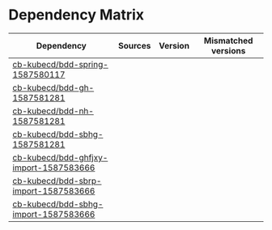 # Dependency Matrix

Dependency | Sources | Version | Mismatched versions
---------- | ------- | ------- | -------------------
[cb-kubecd/bdd-spring-1587580117](https://github.com/cb-kubecd/bdd-spring-1587580117.git) |  | []() | 
[cb-kubecd/bdd-gh-1587581281](https://github.com/cb-kubecd/bdd-gh-1587581281.git) |  | []() | 
[cb-kubecd/bdd-nh-1587581281](https://github.com/cb-kubecd/bdd-nh-1587581281.git) |  | []() | 
[cb-kubecd/bdd-sbhg-1587581281](https://github.com/cb-kubecd/bdd-sbhg-1587581281.git) |  | []() | 
[cb-kubecd/bdd-ghfjxy-import-1587583666](https://github.com/cb-kubecd/bdd-ghfjxy-import-1587583666.git) |  | []() | 
[cb-kubecd/bdd-sbrp-import-1587583666](https://github.com/cb-kubecd/bdd-sbrp-import-1587583666.git) |  | []() | 
[cb-kubecd/bdd-sbhg-import-1587583666](https://github.com/cb-kubecd/bdd-sbhg-import-1587583666.git) |  | []() | 
